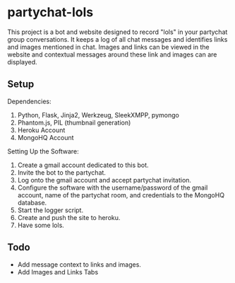 partychat-lols
==============
This project is a bot and website designed to record "lols" in your partychat group conversations. It keeps a log of all chat messages and identifies links and images mentioned in chat. Images and links can be viewed in the website and contextual messages around these link and images can are displayed.

Setup
-----

Dependencies:

1. Python, Flask, Jinja2, Werkzeug, SleekXMPP, pymongo
2. Phantom.js, PIL (thumbnail generation)
3. Heroku Account
4. MongoHQ Account

Setting Up the Software:

1. Create a gmail account dedicated to this bot.
2. Invite the bot to the partychat.
3. Log onto the gmail account and accept partychat invitation.
4. Configure the software with the username/password of the gmail account, name of the partychat room, and credentials to the MongoHQ database.
5. Start the logger script.
6. Create and push the site to heroku.
7. Have some lols.

Todo
----

* Add message context to links and images.
* Add Images and Links Tabs
